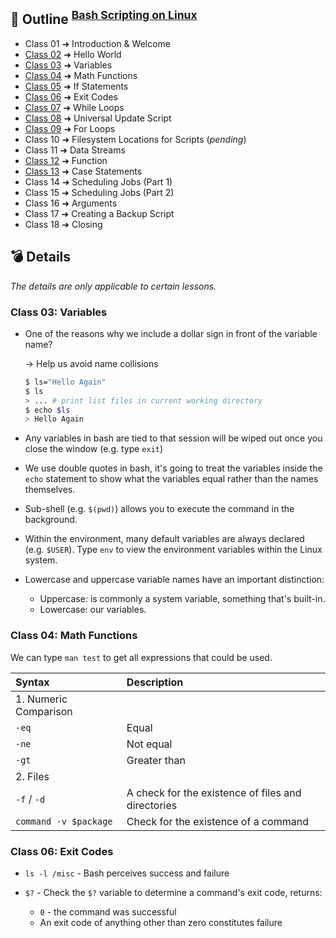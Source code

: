 ## 📄 Outline <sup>[Bash Scripting on Linux](https://www.youtube.com/playlist?list=PLT98CRl2KxKGj-VKtApD8-zCqSaN2mD4w)</sup>

- Class 01 ➜ Introduction & Welcome
- [Class 02](2-hello-world) ➜ Hello World
- [Class 03](3-variables) ➜ Variables
- [Class 04](4-math-functions) ➜ Math Functions
- [Class 05](5-if-statements) ➜ If Statements
- [Class 06](6-exist-codes) ➜ Exit Codes
- [Class 07](7-while-loops) ➜ While Loops
- [Class 08](8-universal-update-script) ➜ Universal Update Script
- [Class 09](9-loops) ➜ For Loops
- Class 10 ➜ Filesystem Locations for Scripts (_pending_)
- Class 11 ➜ Data Streams
- [Class 12](12-functions) ➜ Function
- [Class 13](13-case-statements) ➜ Case Statements
- Class 14 ➜ Scheduling Jobs (Part 1)
- Class 15 ➜ Scheduling Jobs (Part 2)
- Class 16 ➜ Arguments
- Class 17 ➜ Creating a Backup Script
- Class 18 ➜ Closing

## 💣 Details

_The details are only applicable to certain lessons._

### Class 03: Variables

- One of the reasons why we include a dollar sign in front of the variable name?

  -> Help us avoid name collisions

  ```bash
  $ ls="Hello Again"
  $ ls
  > ... # print list files in current working directory
  $ echo $ls
  > Hello Again
  ```

- Any variables in bash are tied to that session will be wiped out once you close the window (e.g. type `exit`)
- We use double quotes in bash, it's going to treat the variables inside the `echo` statement to show what the variables equal rather than the names themselves.
- Sub-shell (e.g. `$(pwd)`) allows you to execute the command in the background.
- Within the environment, many default variables are always declared (e.g. `$USER`). Type `env` to view the environment variables within the Linux system.
- Lowercase and uppercase variable names have an important distinction:
  - Uppercase: is commonly a system variable, something that's built-in.
  - Lowercase: our variables.

### Class 04: Math Functions

We can type `man test` to get all expressions that could be used.

| Syntax                | Description                                        |
| :-------------------- | :------------------------------------------------- |
| 1. Numeric Comparison |
| `-eq`                 | Equal                                              |
| `-ne`                 | Not equal                                          |
| `-gt`                 | Greater than                                       |
| 2. Files              |                                                    |
| `-f` / `-d`           | A check for the existence of files and directories |
| `command -v $package` | Check for the existence of a command               |

### Class 06: Exit Codes

- `ls -l /misc` - Bash perceives success and failure
- `$?` - Check the `$?` variable to determine a command's exit code, returns:

  - `0` - the command was successful
  - An exit code of anything other than zero constitutes failure
